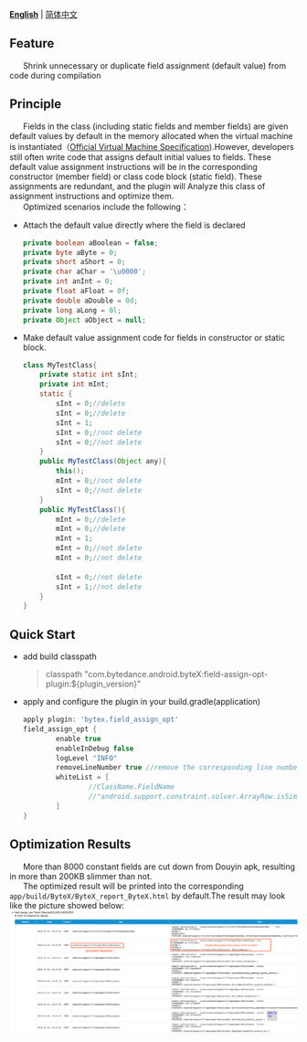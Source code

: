 **[English](README.md)** | [简体中文](README-zh.md)
## Feature
&nbsp;&nbsp;&nbsp;&nbsp;&nbsp;&nbsp;Shrink unnecessary or duplicate field assignment (default value) from code during compilation
## Principle
&nbsp;&nbsp;&nbsp;&nbsp;&nbsp;&nbsp;Fields in the class (including static fields and member fields) are given default values ​​by default in the memory allocated when the virtual machine is instantiated（[Official Virtual Machine Specification](https://docs.oracle.com/javase/specs/jvms/se7/html/jvms-2.html#jvms-2.3)).However, developers still often write code that assigns default initial values ​​to fields. These default value assignment instructions will be in the corresponding constructor (member field) or class code block (static field). These assignments are redundant, and the plugin will Analyze this class of assignment instructions and optimize them.<br/>
&nbsp;&nbsp;&nbsp;&nbsp;&nbsp;&nbsp;Optimized scenarios include the following：

- Attach the default value directly where the field is declared

	```java
    private boolean aBoolean = false;
    private byte aByte = 0;
    private short aShort = 0;
    private char aChar = '\u0000';
    private int anInt = 0;
    private float aFloat = 0f;
    private double aDouble = 0d;
    private long aLong = 0l;
    private Object aObject = null;
	```
	
- Make default value assignment code for fields in constructor or static block.

	```java
    class MyTestClass{
        private static int sInt;
        private int mInt;
        static {
            sInt = 0;//delete
            sInt = 0;//delete
            sInt = 1;
            sInt = 0;//not delete
            sInt = 0;//not delete
        }
        public MyTestClass(Object any){
            this();
            mInt = 0;//not delete
            sInt = 0;//not delete
        }
        public MyTestClass(){
            mInt = 0;//delete
            mInt = 0;//delete
            mInt = 1;
            mInt = 0;//not delete
            mInt = 0;//not delete
            
            sInt = 0;//not delete
            sInt = 1;//not delete
        }
    }
	```
## Quick Start
* add build classpath

  >classpath "com.bytedance.android.byteX:field-assign-opt-plugin:${plugin_version}"

* apply and configure the plugin in your build.gradle(application)

	```groovy
    apply plugin: 'bytex.field_assign_opt'
    field_assign_opt {
            enable true
            enableInDebug false
            logLevel "INFO"
            removeLineNumber true //remove the corresponding line number information（if exist）,true is recommended。
            whiteList = [
                    //ClassName.FieldName 
                    //"android.support.constraint.solver.ArrayRow.isSimpleDefinition"
            ]
    }
    ```
    
## Optimization Results
&nbsp;&nbsp;&nbsp;&nbsp;&nbsp;&nbsp;More than 8000 constant fields are cut down from Douyin apk, resulting in more than 200KB slimmer than not.<br/>
&nbsp;&nbsp;&nbsp;&nbsp;&nbsp;&nbsp;The optimized result will be printed into the corresponding `app/build/ByteX/ByteX_report_ByteX.html` by default.The result may look like the picture showed below:<br/>
![检查结果](img/优化结果.png)